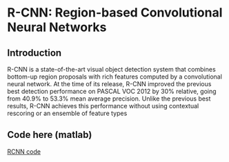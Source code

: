 # R-CNN: Region-based Convolutional Neural Networks
## Introduction
R-CNN is a state-of-the-art visual object detection system that combines bottom-up region proposals with rich features computed by a convolutional neural network. At the time of its release, R-CNN improved the previous best detection performance on PASCAL VOC 2012 by 30% relative, going from 40.9% to 53.3% mean average precision. Unlike the previous best results, R-CNN achieves this performance without using contextual rescoring or an ensemble of feature types
## Code here (matlab)
[RCNN code](https://github.com/rbgirshick/rcnn)
